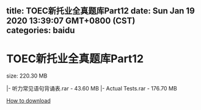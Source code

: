 
title: TOEC新托业全真题库Part12
date: Sun Jan 19 2020 13:39:07 GMT+0800 (CST)    
categories: baidu
---

# TOEC新托业全真题库Part12
size: 220.30 MB
 
 
|- 听力常见语句背诵表.rar - 43.60 MB
|- Actual Tests.rar - 176.70 MB

[How to download](https://bpcam.bemobtrk.com/go/2ceec3aa-1ca2-46d6-b9ff-aaa5c184517c?jno=3120)